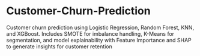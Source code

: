# Customer-Churn-Prediction
Customer churn prediction using Logistic Regression, Random Forest, KNN, and XGBoost. Includes SMOTE for imbalance handling, K-Means for segmentation, and model explainability with Feature Importance and SHAP to generate insights for customer retention
